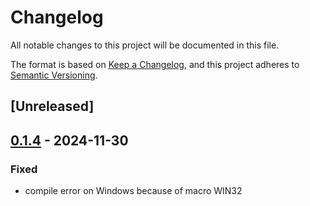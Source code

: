# Changelog

All notable changes to this project will be documented in this file.

The format is based on [Keep a Changelog](https://keepachangelog.com/en/1.0.0/),
and this project adheres to [Semantic Versioning](https://semver.org/spec/v2.0.0.html).

## [Unreleased]

## [0.1.4](https://github.com/Chiichen/libvnc-rs/compare/libvnc-v0.1.3...libvnc-v0.1.4) - 2024-11-30

### Fixed

- compile error on Windows because of macro WIN32
